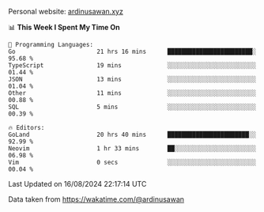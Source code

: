 Personal website: [ardinusawan.xyz](https://ardinusawan.xyz)

<!--START_SECTION:waka-->
📊 **This Week I Spent My Time On** 

```text
💬 Programming Languages: 
Go                       21 hrs 16 mins      ████████████████████████░   95.68 % 
TypeScript               19 mins             ░░░░░░░░░░░░░░░░░░░░░░░░░   01.44 % 
JSON                     13 mins             ░░░░░░░░░░░░░░░░░░░░░░░░░   01.04 % 
Other                    11 mins             ░░░░░░░░░░░░░░░░░░░░░░░░░   00.88 % 
SQL                      5 mins              ░░░░░░░░░░░░░░░░░░░░░░░░░   00.39 % 

🔥 Editors: 
GoLand                   20 hrs 40 mins      ███████████████████████░░   92.99 % 
Neovim                   1 hr 33 mins        ██░░░░░░░░░░░░░░░░░░░░░░░   06.98 % 
Vim                      0 secs              ░░░░░░░░░░░░░░░░░░░░░░░░░   00.04 % 
```


 Last Updated on 16/08/2024 22:17:14 UTC
<!--END_SECTION:waka-->
Data taken from https://wakatime.com/@ardinusawan
